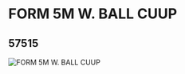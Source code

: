 # FORM 5M W. BALL CUUP
## 57515
![FORM 5M W. BALL CUUP](https://lc-www-live-s.legocdn.com/media/bricks/5/2/4530093.jpg)